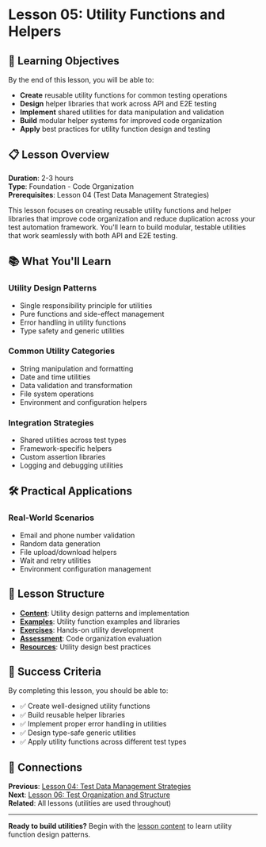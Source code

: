 # Lesson 05: Utility Functions and Helpers

## 🎯 Learning Objectives

By the end of this lesson, you will be able to:
- **Create** reusable utility functions for common testing operations
- **Design** helper libraries that work across API and E2E testing
- **Implement** shared utilities for data manipulation and validation
- **Build** modular helper systems for improved code organization
- **Apply** best practices for utility function design and testing

## 📋 Lesson Overview

**Duration**: 2-3 hours  
**Type**: Foundation - Code Organization  
**Prerequisites**: Lesson 04 (Test Data Management Strategies)

This lesson focuses on creating reusable utility functions and helper libraries that improve code organization and reduce duplication across your test automation framework. You'll learn to build modular, testable utilities that work seamlessly with both API and E2E testing.

## 📚 What You'll Learn

### **Utility Design Patterns**
- Single responsibility principle for utilities
- Pure functions and side-effect management
- Error handling in utility functions
- Type safety and generic utilities

### **Common Utility Categories**
- String manipulation and formatting
- Date and time utilities
- Data validation and transformation
- File system operations
- Environment and configuration helpers

### **Integration Strategies**
- Shared utilities across test types
- Framework-specific helpers
- Custom assertion libraries
- Logging and debugging utilities

## 🛠️ Practical Applications

### **Real-World Scenarios**
- Email and phone number validation
- Random data generation
- File upload/download helpers
- Wait and retry utilities
- Environment configuration management

## 📁 Lesson Structure

- **[Content](content.md)**: Utility design patterns and implementation
- **[Examples](examples/)**: Utility function examples and libraries
- **[Exercises](exercises/)**: Hands-on utility development
- **[Assessment](assessment.md)**: Code organization evaluation
- **[Resources](resources.md)**: Utility design best practices

## 🎯 Success Criteria

By completing this lesson, you should be able to:
- ✅ Create well-designed utility functions
- ✅ Build reusable helper libraries
- ✅ Implement proper error handling in utilities
- ✅ Design type-safe generic utilities
- ✅ Apply utility functions across different test types

## 🔗 Connections

**Previous**: [Lesson 04: Test Data Management Strategies](../lesson-04-test-data-management-strategies/)  
**Next**: [Lesson 06: Test Organization and Structure](../lesson-06-test-organization-and-structure/)  
**Related**: All lessons (utilities are used throughout)

---

**Ready to build utilities?** Begin with the [lesson content](content.md) to learn utility function design patterns.